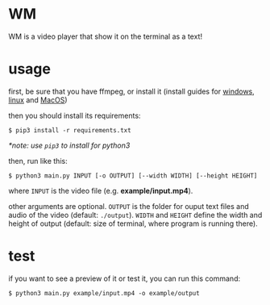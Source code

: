 # WM
WM is a video player that show it on the terminal as a text!

# usage
first, be sure that you have ffmpeg, or install it (install guides for [windows](http://letmegooglethat.com/?q=how+to+install+ffmpeg+on+windows), [linux](http://letmegooglethat.com/?q=how+to+install+ffmpeg+on+linux) and [MacOS](http://letmegooglethat.com/?q=how+to+install+ffmpeg+on+MacOS))

then you should install its requirements:
```
$ pip3 install -r requirements.txt
```
*\*note: use `pip3` to install for python3*

then, run like this:
```
$ python3 main.py INPUT [-o OUTPUT] [--width WIDTH] [--height HEIGHT]
```
where `INPUT` is the video file (e.g. **example/input.mp4**).

other arguments are optional. `OUTPUT` is the folder for ouput text files and audio of the video (default: `./output`). `WIDTH` and `HEIGHT` define the width and height of output (default: size of terminal, where program is running there).

# test
if you want to see a preview of it or test it, you can run this command:
```
$ python3 main.py example/input.mp4 -o example/output
```
